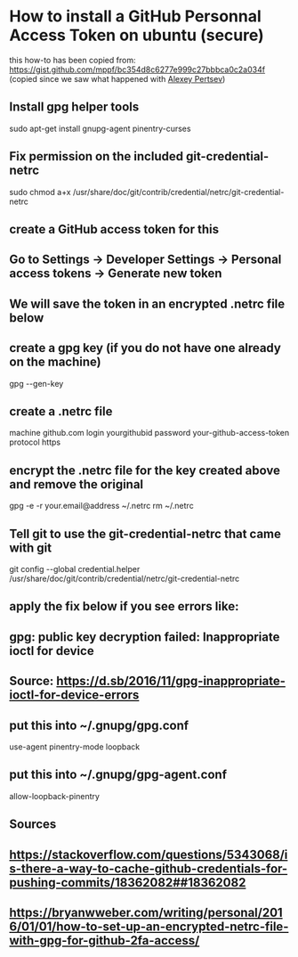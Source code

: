 # How to install a GitHub Personnal Access Token on ubuntu (secure)
this how-to has been copied from: https://gist.github.com/mppf/bc354d8c6277e999c27bbbca0c2a034f
(copied since we saw what happened with [Alexey Pertsev](https://www.dlnews.com/articles/people-culture/alexey-pertsev-accused-of-laundering-1bn-at-tornado-cash/))
## Install gpg helper tools
sudo apt-get install gnupg-agent pinentry-curses
## Fix permission on the included git-credential-netrc
sudo chmod a+x /usr/share/doc/git/contrib/credential/netrc/git-credential-netrc

## create a GitHub access token for this
## Go to Settings -> Developer Settings -> Personal access tokens -> Generate new token
## We will save the token in an encrypted .netrc file below

## create a gpg key (if you do not have one already on the machine)
gpg --gen-key

## create a .netrc file
machine github.com
login yourgithubid
password your-github-access-token
protocol https

## encrypt the .netrc file for the key created above and remove the original
gpg -e -r your.email@address ~/.netrc
rm ~/.netrc

## Tell git to use the git-credential-netrc that came with git
git config --global credential.helper /usr/share/doc/git/contrib/credential/netrc/git-credential-netrc

## apply the fix below if you see errors like:
##   gpg: public key decryption failed: Inappropriate ioctl for device
## Source: https://d.sb/2016/11/gpg-inappropriate-ioctl-for-device-errors

## put this into ~/.gnupg/gpg.conf
use-agent 
pinentry-mode loopback

## put this into ~/.gnupg/gpg-agent.conf
allow-loopback-pinentry


## Sources
## https://stackoverflow.com/questions/5343068/is-there-a-way-to-cache-github-credentials-for-pushing-commits/18362082##18362082
## https://bryanwweber.com/writing/personal/2016/01/01/how-to-set-up-an-encrypted-netrc-file-with-gpg-for-github-2fa-access/
